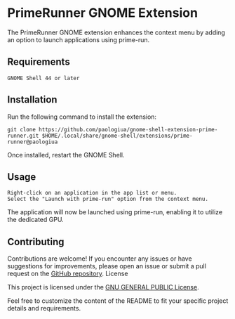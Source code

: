 # PrimeRunner GNOME Extension

The PrimeRunner GNOME extension enhances the context menu by adding an option to launch applications using prime-run.

## Requirements

    GNOME Shell 44 or later

## Installation

  Run the following command to install the extension:

    git clone https://github.com/paologiua/gnome-shell-extension-prime-runner.git $HOME/.local/share/gnome-shell/extensions/prime-runner@paologiua

  Once installed, restart the GNOME Shell.

## Usage

    Right-click on an application in the app list or menu.
    Select the "Launch with prime-run" option from the context menu.
    
  The application will now be launched using prime-run, enabling it to utilize the dedicated GPU.

## Contributing

Contributions are welcome! If you encounter any issues or have suggestions for improvements, please open an issue or submit a pull request on the [GitHub repository](https://github.com/paologiua/gnome-shell-extension-prime-runner).
License

This project is licensed under the [GNU GENERAL PUBLIC License](LICENSE).

Feel free to customize the content of the README to fit your specific project details and requirements.
